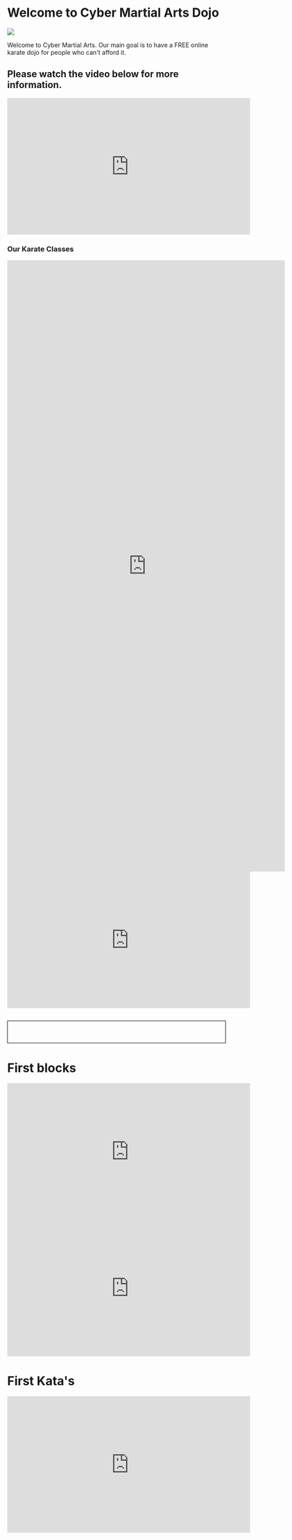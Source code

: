 <body>
<h1> Welcome to Cyber Martial Arts Dojo </h1>
  
  <img src="CyberKarateDojo.PNG">

<p> Welcome to Cyber Martial Arts. Our main goal is to have a <Bold> FREE </Bold> online karate dojo for people who can't afford it. </p>

<h2> Please watch the video below for more information. </h2> 

<iframe width="560" height="315" src="https://www.youtube.com/embed/JidnqqwSkK8" frameborder="0" allow="accelerometer; autoplay; encrypted-media; gyroscope; picture-in-picture" allowfullscreen></iframe>

<!--
<script type="text/javascript" src="//downloads.mailchimp.com/js/signup-forms/popup/unique-methods/embed.js" data-dojo-config="usePlainJson: true, isDebug: false"></script><script type="text/javascript">window.dojoRequire(["mojo/signup-forms/Loader"], function(L) { L.start({"baseUrl":"mc.us7.list-manage.com","uuid":"208c9cc9c169789616ad68872","lid":"2561fe75da","uniqueMethods":true}) })</script>
<script>(function(t,e,s,n){var o,a,c;t.SMCX=t.SMCX||[],e.getElementById(n)||(o=e.getElementsByTagName(s),reateElement(s),c.type="text/javascript",c.async=!0,c.id=n,c.src=["https:"===location.protocol?"https://":"http://","widget.surveymonkey.com/collect/website/js/tRaiETqnLgj758hTBazgdxH9NlI1a7W911VCIbYgCRUIX_2Bkt5hcyBomZhqLmFhhJ.js"].join(""),a.parentNode.insertBefore(c,a))})(window,document,"script","smcx-sdk");</script>
-->

<h3> Our Karate Classes </h3>

<iframe src="https://docs.google.com/forms/d/e/1FAIpQLSfNuQEeVvNqLkIYniCKv20H3jHqI7uXhUxH2l6V5txqk1i2Xw/viewform?embedded=true" width="640" height="1410" frameborder="0" marginheight="0" marginwidth="0">Loading...</iframe>
<iframe width="560" height="315" src="https://www.youtube.com/embed/wGNJDAXyxV4" frameborder="0" allow="accelerometer; autoplay; encrypted-media; gyroscope; picture-in-picture" allowfullscreen></iframe>


<head>
<style>
div#test{ border:#000 1px solid; padding:10px 40px 40px 40px; }
</style>
<script>
var pos = 0, test, test_status, question, choice, choices, chA, chB, chC, correct = 0;
	
var questions = [
    [ "What is the most important thing in a punch?", "Pull back", "Punch", "Stance", "A" ],
	[ "What do you have to do when you pull back?", "Rotate your fist", "Stay low", "Use your hips", "A" ],
	[ "Can you ever be a master at anything?", "Yes", "I do not know", "No", "C", ],
	[ "How often should you practice Karate?", "Once a week", "Everyday", "Twice a week", "B" ]
];
function _(x){
	return document.getElementById(x);
}
function renderQuestion(){
	test = _("test");
	if(pos >= questions.length){
		test.innerHTML = "<h2>You got "+correct+" of "+questions.length+" questions correct</h2>";
		_("test_status").innerHTML = "Test Completed";
		test.innerHTML += "<a href='#'>Re-test</a>";
		test.innerHTML += "<button>Done</button>";
		pos = 0;
		correct = 0;
		return false;
	}
	_("test_status").innerHTML = "Question "+(pos+1)+" of "+questions.length;
	question = questions[pos][0];
	chA = questions[pos][1];
	chB = questions[pos][2];
	chC = questions[pos][3];
	test.innerHTML = "<h3>"+question+"</h3>";
	test.innerHTML += "<input type='radio' name='choices' value='A'> "+chA+"<br>";
	test.innerHTML += "<input type='radio' name='choices' value='B'> "+chB+"<br>";
	test.innerHTML += "<input type='radio' name='choices' value='C'> "+chC+"<br><br>";
	test.innerHTML += "<button onclick='checkAnswer()'>Submit Answer</button>";


}

function checkAnswer(){
	choices = document.getElementsByName("choices");
	for(var i=0; i<choices.length; i++){
		if(choices[i].checked){
			choice = choices[i].value;
		}
	}
	if(choice == questions[pos][4]){
		correct++;
	}
	pos++;
	renderQuestion();
}
window.addEventListener("load", renderQuestion, false);
</script>

<script>
var limit="00:10"
if (document.images){
var parselimit=limit.split(":")
parselimit=parselimit[0]*60+parselimit[1]*1
}
function begintimer(){
	
	</body>
if (!document.images)
return
if (parselimit==1)
window.location="msg.html"
else{ 
parselimit-=1
curmin=Math.floor(parselimit/60)
cursec=parselimit%60
if (curmin!=0)
curtime=curmin+" minutes and "+cursec+" seconds left"
else
curtime=cursec+" seconds left"
window.status=curtime
setTimeout("begintimer()",1000)
}
}
<!--
if(test_status==4){

<canvas id="canvas"></canvas>
<audio preload="true" id="collide">
	<source src="https://dl.dropbox.com/u/26141789/canvas/pingpong/Metal%20Cling%20-%20Hit.mp3" />
	<source src="https://dl.dropbox.com/u/26141789/canvas/pingpong/Metal%20Cling%20-%20Hit.wav" />
</audio>
	body {padding: 0; margin: 0; overflow: hidden;}
	// RequestAnimFrame: a browser API for getting smooth animations
window.requestAnimFrame = (function(){
	return  window.requestAnimationFrame       || 
		window.webkitRequestAnimationFrame || 
		window.mozRequestAnimationFrame    || 
		window.oRequestAnimationFrame      || 
		window.msRequestAnimationFrame     ||  
		function( callback ){
			return window.setTimeout(callback, 1000 / 60);
		};
})();

window.cancelRequestAnimFrame = ( function() {
	return window.cancelAnimationFrame          ||
		window.webkitCancelRequestAnimationFrame    ||
		window.mozCancelRequestAnimationFrame       ||
		window.oCancelRequestAnimationFrame     ||
		window.msCancelRequestAnimationFrame        ||
		clearTimeout
} )();


// Initialize canvas and required variables
var canvas = document.getElementById("canvas"),
		ctx = canvas.getContext("2d"), // Create canvas context
		W = window.innerWidth, // Window's width
		H = window.innerHeight, // Window's height
		particles = [], // Array containing particles
		ball = {}, // Ball object
		paddles = [2], // Array containing two paddles
		mouse = {}, // Mouse object to store it's current position
		points = 0, // Varialbe to store points
		fps = 60, // Max FPS (frames per second)
		particlesCount = 20, // Number of sparks when ball strikes the paddle
		flag = 0, // Flag variable which is changed on collision
		particlePos = {}, // Object to contain the position of collision 
		multipler = 1, // Varialbe to control the direction of sparks
		startBtn = {}, // Start button object
		restartBtn = {}, // Restart button object
		over = 0, // flag varialbe, cahnged when the game is over
		init, // variable to initialize animation
		paddleHit;

// Add mousemove and mousedown events to the canvas
canvas.addEventListener("mousemove", trackPosition, true);
canvas.addEventListener("mousedown", btnClick, true);

// Initialise the collision sound
collision = document.getElementById("collide");

// Set the canvas's height and width to full screen
canvas.width = W;
canvas.height = H;

// Function to paint canvas
function paintCanvas() {
	ctx.fillStyle = "black";
	ctx.fillRect(0, 0, W, H);
}

// Function for creating paddles
function Paddle(pos) {
	// Height and width
	this.h = 5;
	this.w = 150;
	
	// Paddle's position
	this.x = W/2 - this.w/2;
	this.y = (pos == "top") ? 0 : H - this.h;
	
}

// Push two new paddles into the paddles[] array
paddles.push(new Paddle("bottom"));
paddles.push(new Paddle("top"));

// Ball object
ball = {
	x: 50,
	y: 50, 
	r: 5,
	c: "green",
	vx: 4,
	vy: 8,
	
	// Function for drawing ball on canvas
	draw: function() {
		ctx.beginPath();
		ctx.fillStyle = this.c;
		ctx.arc(this.x, this.y, this.r, 0, Math.PI*2, false);
		ctx.fill();
	}
};


// Start Button object
startBtn = {
	w: 100,
	h: 50,
	x: W/2 - 50,
	y: H/2 - 25,
	
	draw: function() {
		ctx.strokeStyle = "blue";
		ctx.lineWidth = "2";
		ctx.strokeRect(this.x, this.y, this.w, this.h);
		
		ctx.font = "18px Arial, sans-serif";
		ctx.textAlign = "center";
		ctx.textBaseline = "middle";
		ctx.fillStlye = "Green";
		ctx.fillText("Start", W/2, H/2 );
	}
};

// Restart Button object
restartBtn = {
	w: 100,
	h: 50,
	x: W/2 - 50,
	y: H/2 - 50,
	
	draw: function() {
		ctx.strokeStyle = "green";
		ctx.lineWidth = "2";
		ctx.strokeRect(this.x, this.y, this.w, this.h);
		
		ctx.font = "18px Arial, sans-serif";
		ctx.textAlign = "center";
		ctx.textBaseline = "middle";
		ctx.fillStlye = "white";
		ctx.fillText("Restart", W/2, H/2 - 25 );
	}
};

// Function for creating particles object
function createParticles(x, y, m) {
	this.x = x || 0;
	this.y = y || 0;
	
	this.radius = 1.2;
	
	this.vx = -1.5 + Math.random()*3;
	this.vy = m * Math.random()*1.5;
}

// Draw everything on canvas
function draw() {
	paintCanvas();
	for(var i = 0; i < paddles.length; i++) {
		p = paddles[i];
		
		ctx.fillStyle = "green";
		ctx.fillRect(p.x, p.y, p.w, p.h);
	}
	
	ball.draw();
	update();
}

// Function to increase speed after every 5 points
function increaseSpd() {
	if(points % 4 == 0) {
		if(Math.abs(ball.vx) < 15) {
			ball.vx += (ball.vx < 0) ? -1 : 1;
			ball.vy += (ball.vy < 0) ? -2 : 2;
		}
	}
}

// Track the position of mouse cursor
function trackPosition(e) {
	mouse.x = e.pageX;
	mouse.y = e.pageY;
}

// Function to update positions, score and everything.
// Basically, the main game logic is defined here
function update() {
	
	// Update scores
	updateScore(); 
	
	// Move the paddles on mouse move
	if(mouse.x && mouse.y) {
		for(var i = 1; i < paddles.length; i++) {
			p = paddles[i];
			p.x = mouse.x - p.w/2;
		}		
	}
	
	// Move the ball
	ball.x += ball.vx;
	ball.y += ball.vy;
	
	// Collision with paddles
	p1 = paddles[1];
	p2 = paddles[2];
	
	// If the ball strikes with paddles,
	// invert the y-velocity vector of ball,
	// increment the points, play the collision sound,
	// save collision's position so that sparks can be
	// emitted from that position, set the flag variable,
	// and change the multiplier
	if(collides(ball, p1)) {
		collideAction(ball, p1);
	}
	
	
	else if(collides(ball, p2)) {
		collideAction(ball, p2);
	} 
	
	else {
		// Collide with walls, If the ball hits the top/bottom,
		// walls, run gameOver() function
		if(ball.y + ball.r > H) {
			ball.y = H - ball.r;
			gameOver();
		} 
		
		else if(ball.y < 0) {
			ball.y = ball.r;
			gameOver();
		}
		
		// If ball strikes the vertical walls, invert the 
		// x-velocity vector of ball
		if(ball.x + ball.r > W) {
			ball.vx = -ball.vx;
			ball.x = W - ball.r;
		}
		
		else if(ball.x -ball.r < 0) {
			ball.vx = -ball.vx;
			ball.x = ball.r;
		}
	}
	
	
	
	// If flag is set, push the particles
	if(flag == 1) { 
		for(var k = 0; k < particlesCount; k++) {
			particles.push(new createParticles(particlePos.x, particlePos.y, multiplier));
		}
	}	
	
	// Emit particles/sparks
	emitParticles();
	
	// reset flag
	flag = 0;
}

//Function to check collision between ball and one of
//the paddles
function collides(b, p) {
	if(b.x + ball.r >= p.x && b.x - ball.r <=p.x + p.w) {
		if(b.y >= (p.y - p.h) && p.y > 0){
			paddleHit = 1;
			return true;
		}
		
		else if(b.y <= p.h && p.y == 0) {
			paddleHit = 2;
			return true;
		}
		
		else return false;
	}
}

//Do this when collides == true
function collideAction(ball, p) {
	ball.vy = -ball.vy;
	
	if(paddleHit == 1) {
		ball.y = p.y - p.h;
		particlePos.y = ball.y + ball.r;
		multiplier = -1;	
	}
	
	else if(paddleHit == 2) {
		ball.y = p.h + ball.r;
		particlePos.y = ball.y - ball.r;
		multiplier = 1;	
	}
	
	points++;
	increaseSpd();
	
	if(collision) {
		if(points > 0) 
			collision.pause();
		
		collision.currentTime = 0;
		collision.play();
	}
	
	particlePos.x = ball.x;
	flag = 1;
}

// Function for emitting particles
function emitParticles() { 
	for(var j = 0; j < particles.length; j++) {
		par = particles[j];
		
		ctx.beginPath(); 
		ctx.fillStyle = "white";
		if (par.radius > 0) {
			ctx.arc(par.x, par.y, par.radius, 0, Math.PI*2, false);
		}
		ctx.fill();	 
		
		par.x += par.vx; 
		par.y += par.vy; 
		
		// Reduce radius so that the particles die after a few seconds
		par.radius = Math.max(par.radius - 0.05, 0.0); 
		
	} 
}

// Function for updating score
function updateScore() {
	ctx.fillStlye = "white";
	ctx.font = "16px Arial, sans-serif";
	ctx.textAlign = "left";
	ctx.textBaseline = "top";
	ctx.fillText("Score: " + points, 20, 20 );
}

// Function to run when the game overs
function gameOver() {
	ctx.fillStlye = "white";
	ctx.font = "20px Arial, sans-serif";
	ctx.textAlign = "center";
	ctx.textBaseline = "middle";
	ctx.fillText("Game Over - You scored "+points+" points!", W/2, H/2 + 25 );
	
	// Stop the Animation
	cancelRequestAnimFrame(init);
	
	// Set the over flag
	over = 1;
	
	// Show the restart button
	restartBtn.draw();
}

// Function for running the whole animation
function animloop() {
	init = requestAnimFrame(animloop);
	draw();
}

// Function to execute at startup
function startScreen() {
	draw();
	startBtn.draw();
}

// On button click (Restart and start)
function btnClick(e) {
	
	// Variables for storing mouse position on click
	var mx = e.pageX,
			my = e.pageY;
	
	// Click start button
	if(mx >= startBtn.x && mx <= startBtn.x + startBtn.w) {
		animloop();
		
		// Delete the start button after clicking it
		startBtn = {};
	}
	
	// If the game is over, and the restart button is clicked
	if(over == 1) {
		if(mx >= restartBtn.
		-->
// Show the start screen
startScreen();
}
</script>
</head>
<body onLoad="begintimer()">
<h2 id="test_status"></h2>
<div id="test"></div>
</body>

<h1> First blocks </h1>

<iframe width="560" height="315" src="https://www.youtube.com/embed/lJbs2qQesis" frameborder="0" allow="accelerometer; autoplay; encrypted-media; gyroscope; picture-in-picture" allowfullscreen></iframe>

<iframe width="560" height="315" src="https://www.youtube.com/embed/c8fKFH9OIVY" frameborder="0" allow="accelerometer; autoplay; encrypted-media; gyroscope; picture-in-picture" allowfullscreen></iframe>

<h1> First Kata's </h1>

<iframe width="560" height="315" src="https://www.youtube.com/embed/qp5OZdanz90" frameborder="0" allow="accelerometer; autoplay; encrypted-media; gyroscope; picture-in-picture" allowfullscreen></iframe>
  
  
  
    


